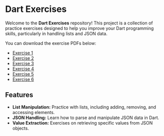 # Dart Exercises

Welcome to the **Dart Exercises** repository! This project is a collection of practice exercises
designed to help you improve your Dart programming skills, particularly in handling lists and JSON
data.

You can download the exercise PDFs below:

- [Exercise 1](docs/Excercises_Questions/exercise1.pdf)
- [Exercise 2](docs/Excercises_Questions/exercise2.pdf)
- [Exercise 3](docs/Excercises_Questions/exercise3.pdf)
- [Exercise 4](docs/Excercises_Questions/exercise4.pdf)
- [Exercise 5](docs/Excercises_Questions/exercise5.pdf)
- [Exercise 6](docs/Excercises_Questions/exercise6.pdf)

## Features

- **List Manipulation:** Practice with lists, including adding, removing, and accessing elements.
- **JSON Handling:** Learn how to parse and manipulate JSON data in Dart.
- **Value Extraction:** Exercises on retrieving specific values from JSON objects.


